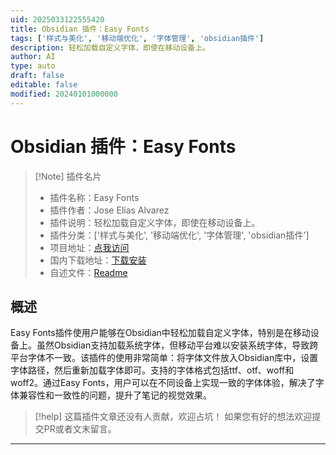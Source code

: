 ```yaml
---
uid: 2025033122555420
title: Obsidian 插件：Easy Fonts
tags: ['样式与美化', '移动端优化', '字体管理', 'obsidian插件']
description: 轻松加载自定义字体，即使在移动设备上。
author: AI
type: auto
draft: false
editable: false
modified: 20240101000000
---
```


# Obsidian 插件：Easy Fonts

> [!Note] 插件名片
> - 插件名称：Easy Fonts
> - 插件作者：Jose Elias Alvarez
> - 插件说明：轻松加载自定义字体，即使在移动设备上。
> - 插件分类：['样式与美化', '移动端优化', '字体管理', 'obsidian插件']
> - 项目地址：[点我访问](https://github.com/jose-elias-alvarez/obsidian-easy-fonts)
> - 国内下载地址：[下载安装](https://pkmer.cn/products/plugin/pluginMarket/?easy-fonts)
> - 自述文件：[Readme](https://ghproxy.net/https://raw.githubusercontent.com/jose-elias-alvarez/obsidian-easy-fonts/master/README.md)



## 概述

Easy Fonts插件使用户能够在Obsidian中轻松加载自定义字体，特别是在移动设备上。虽然Obsidian支持加载系统字体，但移动平台难以安装系统字体，导致跨平台字体不一致。该插件的使用非常简单：将字体文件放入Obsidian库中，设置字体路径，然后重新加载字体即可。支持的字体格式包括ttf、otf、woff和woff2。通过Easy Fonts，用户可以在不同设备上实现一致的字体体验，解决了字体兼容性和一致性的问题，提升了笔记的视觉效果。


> [!help] 
> 这篇插件文章还没有人贡献，欢迎占坑！
> 如果您有好的想法欢迎提交PR或者文末留言。
> 

---



